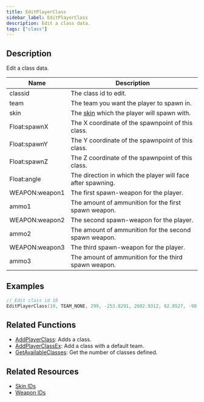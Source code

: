 ```yaml
---
title: EditPlayerClass
sidebar_label: EditPlayerClass
description: Edit a class data.
tags: ["class"]
---
```


<VersionWarn version='omp v1.1.0.2612' />

## Description

Edit a class data.

| Name           | Description                                                      |
|----------------|------------------------------------------------------------------|
| classid        | The class id to edit.                                            |
| team           | The team you want the player to spawn in.                        |
| skin           | The [skin](../resources/skins) which the player will spawn with. |
| Float:spawnX   | The X coordinate of the spawnpoint of this class.                |
| Float:spawnY   | The Y coordinate of the spawnpoint of this class.                |
| Float:spawnZ   | The Z coordinate of the spawnpoint of this class.                |
| Float:angle    | The direction in which the player will face after spawning.      |
| WEAPON:weapon1 | The first spawn-weapon for the player.                           |
| ammo1          | The amount of ammunition for the first spawn weapon.             |
| WEAPON:weapon2 | The second spawn-weapon for the player.                          |
| ammo2          | The amount of ammunition for the second spawn weapon.            |
| WEAPON:weapon3 | The third spawn-weapon for the player.                           |
| ammo3          | The amount of ammunition for the third spawn weapon.             |

## Examples

```c
// Edit class id 10
EditPlayerClass(10, TEAM_NONE, 299, -253.8291, 2602.9312, 62.8527, -90.0000, WEAPON_KNIFE, 1, WEAPON_MP5, 100, WEAPON_COLT45, 20);
```

## Related Functions

- [AddPlayerClass](AddPlayerClass): Adds a class.
- [AddPlayerClassEx](AddPlayerClassEx): Add a class with a default team.
- [GetAvailableClasses](GetAvailableClasses): Get the number of classes defined.

## Related Resources

- [Skin IDs](../resources/skins)
- [Weapon IDs](../resources/weaponids)
